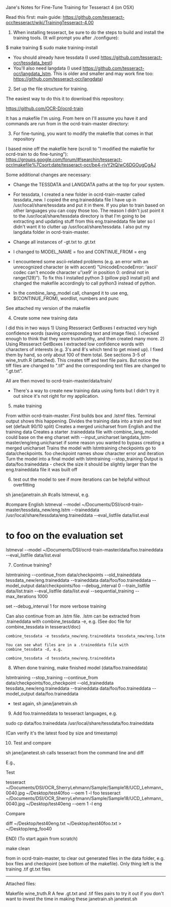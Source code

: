 Jane's Notes for Fine-Tune Training for Tesseract 4 (on OSX)

Read this first: main guide: https://github.com/tesseract-ocr/tesseract/wiki/TrainingTesseract-4.00 


1) When installing tesseract, be sure to do the steps to build and install the training tools. (It will prompt you after ./configure):

$ make training
$ sudo make training-install

- You should already have tessdata (I used https://github.com/tesseract-ocr/tessdata_best)
- You'll also need langdata (I used https://github.com/tesseract-ocr/langdata_lstm. This is older and smaller and may work fine too: https://github.com/tesseract-ocr/langdata)


2) Set up the file structure for training. 

The easiest way to do this it to download this repository: 

https://github.com/OCR-D/ocrd-train

It has a makefile I'm using. From here on I'll assume you have it and commands are run from in the ocrd-train-master directory:


3) For fine-tuning, you want to modify the makefile that comes in that repository

I based mine off the makefile here (scroll to "I modified the makefile for ocrd-train to do fine-tuning"): 
https://groups.google.com/forum/#!searchin/tesseract-ocr/makefile%7Csort:date/tesseract-ocr/be4-rjvY2tQ/wC6DGOugCgAJ

Some additional changes are necessary:

- Change the TESSDATA and LANGDATA paths at the top for your system.

* For tessdata, I created a new folder in ocrd-train-master called tessdata_new. I copied the eng.traineddata file I have up in /usr/local/share/tessdata and put it in there. If you plan to train based on other languages you can copy those too. The reason I didn't just point it to the /usr/local/share/tessdata directory is that I'm going to be extracting and updating stuff from this eng.traineddata file later so I didn't want it to clutter up /usr/local/share/tessdata. I also put my langdata folder in ocrd-train-master. 

- Change all instances of -gt.txt to .gt.txt

- I changed to MODEL_NAME = foo and CONTINUE_FROM = eng 

- I encountered some ascii-related problems (e.g. an error with an unrecognized character (e with accent) "UnicodeEncodeError: 'ascii' codec can't encode character u'\xe9' in position 0: ordinal not in range(128)"). To fix this I installed python 3 (pillow pip3 install pil) and changed the makefile accordingly to call python3 instead of python.

- In the combine_lang_model call, changed it to use eng, $(CONTINUE_FROM), wordlist, numbers and punc 

See attached my version of the makefile


4) Create some new training data

I did this in two ways 1) Using Rtesseract GetBoxes I extracted very high confidence words (saving corresponding text and image files). I checked enough to think that they were trustworthy, and then created many more. 2) Using Rtesseract GetBoxes I extracted low confidence words with characters of interests (e.g. 3's and 8's which tend to get mixed up). I fixed them by hand, so only about 100 of them total. See sections 3-5 of wine_truth.R (attached). This creates tiff and text file pairs. But notice the tiff files are changed to ".tif" and the corresponding text files are changed to ".gt.txt".

All are then moved to ocrd-train-master/data/train/

- There's a way to create new training data using fonts but I didn't try it out since it's not right for my application.


5) make training

From within ocrd-train-master. First builds box and .lstmf files. Terminal output shows this happening. 
Divides the training data into a train and test set (default 90/10 split)
Creates a merged unicharset from English and the training data
Creates a starter .traineddata file with combine_lang_model
	could base on the eng charset with --input_unicharset langdata_lstm-master/eng/eng.unicharset
	if some reason you wanted to bypass creating a merged unicharset
Trains the model with lstmtraining
	checkpoints go to data/checkpoints. foo checkpoint names show character error and iteration
Turn the model into a final model with lstmtraining --stop_training
	Output is data/foo.traineddata - check the size it should be slightly larger than the eng.traineddata file it was built off


6) test out the model to see if more iterations can be helpful without overfitting

sh jane/janetrain.sh #calls lstmeval, e.g.

#compare English
lstmeval --model ~/Documents/DSI/ocrd-train-master/tessdata_new/eng.lstm --traineddata /usr/local/share/tessdata/eng.traineddata --eval_listfile data/list.eval

# to foo on the evaluation set
lstmeval --model ~/Documents/DSI/ocrd-train-master/data/foo.traineddata --eval_listfile data/list.eval


7) Continue training?

lstmtraining --continue_from data/checkpoints	--old_traineddata tessdata_new/eng.traineddata 	--traineddata data/foo/foo.traineddata    --model_output data/checkpoints/foo  --debug_interval 0 	--train_listfile data/list.train --eval_listfile data/list.eval --sequential_training --max_iterations 1000

set --debug_interval 1 for more verbose training


Can also continue from an .lstm file.
	.lstm can be extracted from .traineddata with combine_tessdata -e, e.g. 
	(See doc file for combine_tessdata in tesseract/doc)

	combine_tessdata -e tessdata_new/eng.traineddata tessdata_new/eng.lstm

	You can see what files are in a .traineddata file with combine_tessdata -d, e.g.

	combine_tessdata -d tessdata_new/eng.traineddata



8) When done training, make finished model (data/foo.traineddata)

lstmtraining --stop_training --continue_from data/checkpoints/foo_checkpoint --old_traineddata tessdata_new/eng.traineddata  --traineddata data/foo/foo.traineddata --model_output data/foo.traineddata

 - test again, sh jane/janetrain.sh


9) Add foo.trainneddata to tesseract languages, e.g.

sudo cp data/foo.traineddata /usr/local/share/tessdata/foo.traineddata

(Can verify it's the latest food by size and timestamp)


10) Test and compare

sh jane/janetest.sh calls tesseract from the command line and diff

E.g., 

Test

tesseract ~/Documents/DSI/OCR_SherryLehmann/Sample/Sample18/UCD_Lehmann_0040.jpg ~/Desktop/test40foo --oem 1 -l foo
tesseract ~/Documents/DSI/OCR_SherryLehmann/Sample/Sample18/UCD_Lehmann_0040.jpg ~/Desktop/test40eng --oem 1 -l eng

Compare

diff ~/Desktop/test40eng.txt ~/Desktop/test40foo.txt > ~/Desktop/eng_foo40


END) (To start again from scratch) 

make clean 

from in ocrd-train-master, to clear out generated files in the data folder, e.g. box files and checkpoint (see bottom of the makefile). Only thing left is the training .tif gt.txt files


-----

Attached files:

Makefile
wine_truth.R
A few .gt.txt  and .tif files pairs to try it out if you don't want to invest the time in making these
janetrain.sh
janetest.sh

